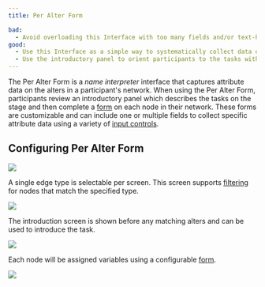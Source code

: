 ```yaml
---
title: Per Alter Form

bad:
  - Avoid overloading this Interface with too many fields and/or text-heavy prompts. Instead, consider taking advantage of other more interactive Interfaces, such as the [Categorical Bin](../interface-documentation/categorical-bin) and [Ordinal Bin](../interface-documentation/ordinal-bin), to ease participant burden.
good:
  - Use this Interface as a simple way to systematically collect data on alters.
  - Use the introductory panel to orient participants to the tasks within the form they will complete for each alter.
---
```


<InterfaceSummary
  title="Per Alter Form"
  image="/assets/img/interface-documentation/per-alter-form/example.png"
  type="Name Interpreter"
  creates="Attribute data on a single node type"
  usesprompts="false"
/>

The Per Alter Form is a _name interpreter_ interface that captures attribute data on the alters in a participant's network. When using the Per Alter Form, participants review an introductory panel which describes the tasks on the stage and then complete a [form](../key-concepts/forms) on each node in their network. These forms are customizable and can include one or multiple fields to collect specific attribute data using a variety of [input controls](../key-concepts/input-controls).

## Configuring Per Alter Form

![](/assets/img/interface-documentation/per-alter-form/add-screen.png)

A single edge type is selectable per screen. This screen supports [filtering](../key-concepts/network-filtering) for nodes that match the specified type.

![](/assets/img/interface-documentation/per-alter-form/architect-node-type.png)

The introduction screen is shown before any matching alters and can be used to introduce the task.

![](/assets/img/interface-documentation/per-alter-form/architect-intro.png)

Each node will be assigned variables using a configurable [form](../key-concepts/forms).

![](/assets/img/interface-documentation/per-alter-form/architect-form.png)
